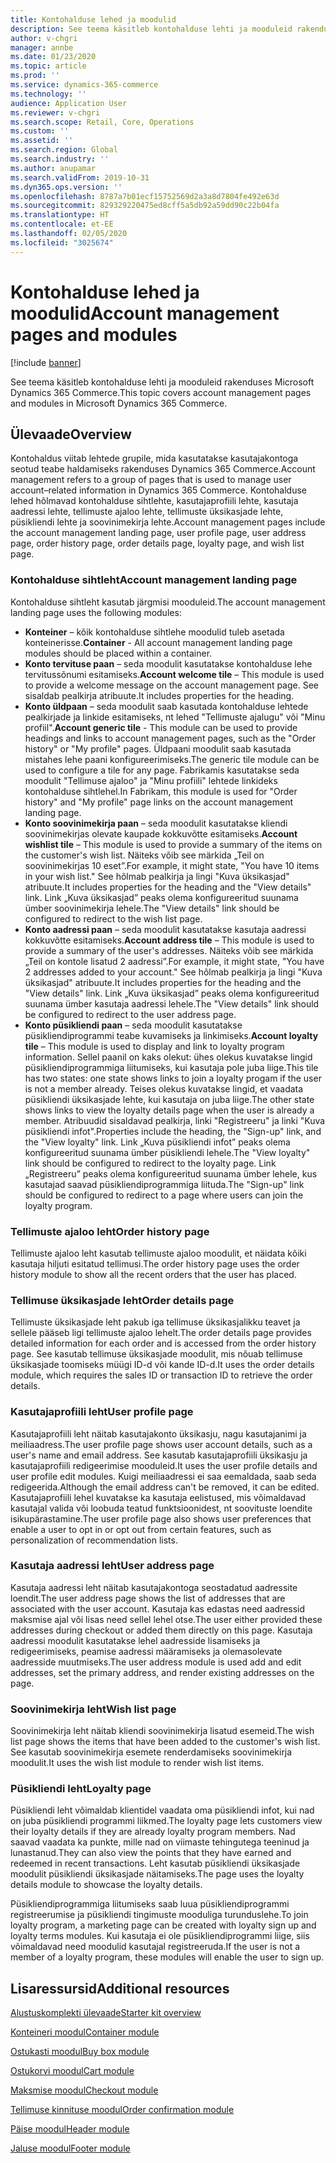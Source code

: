 ```yaml
---
title: Kontohalduse lehed ja moodulid
description: See teema käsitleb kontohalduse lehti ja mooduleid rakenduses Microsoft Dynamics 365 Commerce.
author: v-chgri
manager: annbe
ms.date: 01/23/2020
ms.topic: article
ms.prod: ''
ms.service: dynamics-365-commerce
ms.technology: ''
audience: Application User
ms.reviewer: v-chgri
ms.search.scope: Retail, Core, Operations
ms.custom: ''
ms.assetid: ''
ms.search.region: Global
ms.search.industry: ''
ms.author: anupamar
ms.search.validFrom: 2019-10-31
ms.dyn365.ops.version: ''
ms.openlocfilehash: 8787a7b01ecf15752569d2a3a8d7804fe492e63d
ms.sourcegitcommit: 829329220475ed8cff5a5db92a59dd90c22b04fa
ms.translationtype: HT
ms.contentlocale: et-EE
ms.lasthandoff: 02/05/2020
ms.locfileid: "3025674"
---
```

# <a name="account-management-pages-and-modules"></a><span data-ttu-id="a93fa-103">Kontohalduse lehed ja moodulid</span><span class="sxs-lookup"><span data-stu-id="a93fa-103">Account management pages and modules</span></span>


[!include [banner](includes/banner.md)]

<span data-ttu-id="a93fa-104">See teema käsitleb kontohalduse lehti ja mooduleid rakenduses Microsoft Dynamics 365 Commerce.</span><span class="sxs-lookup"><span data-stu-id="a93fa-104">This topic covers account management pages and modules in Microsoft Dynamics 365 Commerce.</span></span>

## <a name="overview"></a><span data-ttu-id="a93fa-105">Ülevaade</span><span class="sxs-lookup"><span data-stu-id="a93fa-105">Overview</span></span>

<span data-ttu-id="a93fa-106">Kontohaldus viitab lehtede grupile, mida kasutatakse kasutajakontoga seotud teabe haldamiseks rakenduses Dynamics 365 Commerce.</span><span class="sxs-lookup"><span data-stu-id="a93fa-106">Account management refers to a group of pages that is used to manage user account–related information in Dynamics 365 Commerce.</span></span> <span data-ttu-id="a93fa-107">Kontohalduse lehed hõlmavad kontohalduse sihtlehte, kasutajaprofiili lehte, kasutaja aadressi lehte, tellimuste ajaloo lehte, tellimuste üksikasjade lehte, püsikliendi lehte ja soovinimekirja lehte.</span><span class="sxs-lookup"><span data-stu-id="a93fa-107">Account management pages include the account management landing page, user profile page, user address page, order history page, order details page, loyalty page, and wish list page.</span></span>

### <a name="account-management-landing-page"></a><span data-ttu-id="a93fa-108">Kontohalduse sihtleht</span><span class="sxs-lookup"><span data-stu-id="a93fa-108">Account management landing page</span></span>

<span data-ttu-id="a93fa-109">Kontohalduse sihtleht kasutab järgmisi mooduleid.</span><span class="sxs-lookup"><span data-stu-id="a93fa-109">The account management landing page uses the following modules:</span></span>

- <span data-ttu-id="a93fa-110">**Konteiner** – kõik kontohalduse sihtlehe moodulid tuleb asetada konteinerisse.</span><span class="sxs-lookup"><span data-stu-id="a93fa-110">**Container** - All account management landing page modules should be placed within a container.</span></span> 
- <span data-ttu-id="a93fa-111">**Konto tervituse paan** – seda moodulit kasutatakse kontohalduse lehe tervitussõnumi esitamiseks.</span><span class="sxs-lookup"><span data-stu-id="a93fa-111">**Account welcome tile** – This module is used to provide a welcome message on the account management page.</span></span> <span data-ttu-id="a93fa-112">See sisaldab pealkirja atribuute.</span><span class="sxs-lookup"><span data-stu-id="a93fa-112">It includes properties for the heading.</span></span>
- <span data-ttu-id="a93fa-113">**Konto üldpaan** – seda moodulit saab kasutada kontohalduse lehtede pealkirjade ja linkide esitamiseks, nt lehed "Tellimuste ajalugu" või "Minu profiil".</span><span class="sxs-lookup"><span data-stu-id="a93fa-113">**Account generic tile** - This module can be used to provide headings and links to account management pages, such as the "Order history" or "My profile" pages.</span></span> <span data-ttu-id="a93fa-114">Üldpaani moodulit saab kasutada mistahes lehe paani konfigureerimiseks.</span><span class="sxs-lookup"><span data-stu-id="a93fa-114">The generic tile module can be used to configure a tile for any page.</span></span> <span data-ttu-id="a93fa-115">Fabrikamis kasutatakse seda moodulit "Tellimuse ajaloo" ja "Minu profiili" lehtede linkideks kontohalduse sihtlehel.</span><span class="sxs-lookup"><span data-stu-id="a93fa-115">In Fabrikam, this module is used for "Order history" and "My profile" page links on the account management landing page.</span></span>
- <span data-ttu-id="a93fa-116">**Konto soovinimekirja paan** – seda moodulit kasutatakse kliendi soovinimekirjas olevate kaupade kokkuvõtte esitamiseks.</span><span class="sxs-lookup"><span data-stu-id="a93fa-116">**Account wishlist tile** – This module is used to provide a summary of the items on the customer's wish list.</span></span> <span data-ttu-id="a93fa-117">Näiteks võib see märkida „Teil on soovinimekirjas 10 eset”.</span><span class="sxs-lookup"><span data-stu-id="a93fa-117">For example, it might state, "You have 10 items in your wish list."</span></span> <span data-ttu-id="a93fa-118">See hõlmab pealkirja ja lingi "Kuva üksikasjad" atribuute.</span><span class="sxs-lookup"><span data-stu-id="a93fa-118">It includes properties for the heading and the "View details" link.</span></span> <span data-ttu-id="a93fa-119">Link „Kuva üksikasjad” peaks olema konfigureeritud suunama ümber soovinimekirja lehele.</span><span class="sxs-lookup"><span data-stu-id="a93fa-119">The "View details" link should be configured to redirect to the wish list page.</span></span> 
- <span data-ttu-id="a93fa-120">**Konto aadressi paan** – seda moodulit kasutatakse kasutaja aadressi kokkuvõtte esitamiseks.</span><span class="sxs-lookup"><span data-stu-id="a93fa-120">**Account address tile** – This module is used to provide a summary of the user's addresses.</span></span> <span data-ttu-id="a93fa-121">Näiteks võib see märkida „Teil on kontole lisatud 2 aadressi”.</span><span class="sxs-lookup"><span data-stu-id="a93fa-121">For example, it might state, "You have 2 addresses added to your account."</span></span> <span data-ttu-id="a93fa-122">See hõlmab pealkirja ja lingi "Kuva üksikasjad" atribuute.</span><span class="sxs-lookup"><span data-stu-id="a93fa-122">It includes properties for the heading and the "View details" link.</span></span> <span data-ttu-id="a93fa-123">Link „Kuva üksikasjad” peaks olema konfigureeritud suunama ümber kasutaja aadressi lehele.</span><span class="sxs-lookup"><span data-stu-id="a93fa-123">The "View details" link should be configured to redirect to the user address page.</span></span>
- <span data-ttu-id="a93fa-124">**Konto püsikliendi paan** – seda moodulit kasutatakse püsikliendiprogrammi teabe kuvamiseks ja linkimiseks.</span><span class="sxs-lookup"><span data-stu-id="a93fa-124">**Account loyalty tile** – This module is used to display and link to loyalty program information.</span></span> <span data-ttu-id="a93fa-125">Sellel paanil on kaks olekut: ühes olekus kuvatakse lingid püsikliendiprogrammiga liitumiseks, kui kasutaja pole juba liige.</span><span class="sxs-lookup"><span data-stu-id="a93fa-125">This tile has two states: one state shows links to join a loyalty progam if the user is not a member already.</span></span> <span data-ttu-id="a93fa-126">Teises olekus kuvatakse lingid, et vaadata püsikliendi üksikasjade lehte, kui kasutaja on juba liige.</span><span class="sxs-lookup"><span data-stu-id="a93fa-126">The other state shows links to view the loyalty details page when the user is already a member.</span></span> <span data-ttu-id="a93fa-127">Atribuudid sisaldavad pealkirja, linki "Registreeru" ja linki "Kuva püsikliendi infot".</span><span class="sxs-lookup"><span data-stu-id="a93fa-127">Properties include the heading, the "Sign-up" link, and the "View loyalty" link.</span></span> <span data-ttu-id="a93fa-128">Link „Kuva püsikliendi infot” peaks olema konfigureeritud suunama ümber püsikliendi lehele.</span><span class="sxs-lookup"><span data-stu-id="a93fa-128">The "View loyalty" link should be configured to redirect to the loyalty page.</span></span> <span data-ttu-id="a93fa-129">Link „Registreeru” peaks olema konfigureeritud suunama ümber lehele, kus kasutajad saavad püsikliendiprogrammiga liituda.</span><span class="sxs-lookup"><span data-stu-id="a93fa-129">The "Sign-up" link should be configured to redirect to a page where users can join the loyalty program.</span></span> 

### <a name="order-history-page"></a><span data-ttu-id="a93fa-130">Tellimuste ajaloo leht</span><span class="sxs-lookup"><span data-stu-id="a93fa-130">Order history page</span></span>

<span data-ttu-id="a93fa-131">Tellimuste ajaloo leht kasutab tellimuste ajaloo moodulit, et näidata kõiki kasutaja hiljuti esitatud tellimusi.</span><span class="sxs-lookup"><span data-stu-id="a93fa-131">The order history page uses the order history module to show all the recent orders that the user has placed.</span></span>

### <a name="order-details-page"></a><span data-ttu-id="a93fa-132">Tellimuse üksikasjade leht</span><span class="sxs-lookup"><span data-stu-id="a93fa-132">Order details page</span></span>

<span data-ttu-id="a93fa-133">Tellimuste üksikasjade leht pakub iga tellimuse üksikasjalikku teavet ja sellele pääseb ligi tellimuste ajaloo lehelt.</span><span class="sxs-lookup"><span data-stu-id="a93fa-133">The order details page provides detailed information for each order and is accessed from the order history page.</span></span> <span data-ttu-id="a93fa-134">See kasutab tellimuse üksikasjade moodulit, mis nõuab tellimuse üksikasjade toomiseks müügi ID-d või kande ID-d.</span><span class="sxs-lookup"><span data-stu-id="a93fa-134">It uses the order details module, which requires the sales ID or transaction ID to retrieve the order details.</span></span>

### <a name="user-profile-page"></a><span data-ttu-id="a93fa-135">Kasutajaprofiili leht</span><span class="sxs-lookup"><span data-stu-id="a93fa-135">User profile page</span></span>

<span data-ttu-id="a93fa-136">Kasutajaprofiili leht näitab kasutajakonto üksikasju, nagu kasutajanimi ja meiliaadress.</span><span class="sxs-lookup"><span data-stu-id="a93fa-136">The user profile page shows user account details, such as a user's name and email address.</span></span> <span data-ttu-id="a93fa-137">See kasutab kasutajaprofiili üksikasju ja kasutajaprofiili redigeerimise mooduleid.</span><span class="sxs-lookup"><span data-stu-id="a93fa-137">It uses the user profile details and user profile edit modules.</span></span> <span data-ttu-id="a93fa-138">Kuigi meiliaadressi ei saa eemaldada, saab seda redigeerida.</span><span class="sxs-lookup"><span data-stu-id="a93fa-138">Although the email address can't be removed, it can be edited.</span></span> <span data-ttu-id="a93fa-139">Kasutajaprofiili lehel kuvatakse ka kasutaja eelistused, mis võimaldavad kasutajal valida või loobuda teatud funktsioonidest, nt soovituste loendite isikupärastamine.</span><span class="sxs-lookup"><span data-stu-id="a93fa-139">The user profile page also shows user preferences that enable a user to opt in or opt out from certain features, such as personalization of recommendation lists.</span></span> 

### <a name="user-address-page"></a><span data-ttu-id="a93fa-140">Kasutaja aadressi leht</span><span class="sxs-lookup"><span data-stu-id="a93fa-140">User address page</span></span>

<span data-ttu-id="a93fa-141">Kasutaja aadressi leht näitab kasutajakontoga seostadatud aadressite loendit.</span><span class="sxs-lookup"><span data-stu-id="a93fa-141">The user address page shows the list of addresses that are associated with the user account.</span></span> <span data-ttu-id="a93fa-142">Kasutaja kas edastas need aadressid maksmise ajal või lisas need sellel lehel otse.</span><span class="sxs-lookup"><span data-stu-id="a93fa-142">The user either provided these addresses during checkout or added them directly on  this page.</span></span> <span data-ttu-id="a93fa-143">Kasutaja aadressi moodulit kasutatakse lehel aadresside lisamiseks ja redigeerimiseks, peamise aadressi määramiseks ja olemasolevate aadresside muutmiseks.</span><span class="sxs-lookup"><span data-stu-id="a93fa-143">The user address module is used add and edit addresses, set the primary address, and render existing addresses on the page.</span></span>

### <a name="wish-list-page"></a><span data-ttu-id="a93fa-144">Soovinimekirja leht</span><span class="sxs-lookup"><span data-stu-id="a93fa-144">Wish list page</span></span>

<span data-ttu-id="a93fa-145">Soovinimekirja leht näitab kliendi soovinimekirja lisatud esemeid.</span><span class="sxs-lookup"><span data-stu-id="a93fa-145">The wish list page shows the items that have been added to the customer's wish list.</span></span> <span data-ttu-id="a93fa-146">See kasutab soovinimekirja esemete renderdamiseks soovinimekirja moodulit.</span><span class="sxs-lookup"><span data-stu-id="a93fa-146">It uses the wish list module to render wish list items.</span></span>

### <a name="loyalty-page"></a><span data-ttu-id="a93fa-147">Püsikliendi leht</span><span class="sxs-lookup"><span data-stu-id="a93fa-147">Loyalty page</span></span>

<span data-ttu-id="a93fa-148">Püsikliendi leht võimaldab klientidel vaadata oma püsikliendi infot, kui nad on juba püsikliendi programmi liikmed.</span><span class="sxs-lookup"><span data-stu-id="a93fa-148">The loyalty page lets customers view their loyalty details if they are already loyalty program members.</span></span> <span data-ttu-id="a93fa-149">Nad saavad vaadata ka punkte, mille nad on viimaste tehingutega teeninud ja lunastanud.</span><span class="sxs-lookup"><span data-stu-id="a93fa-149">They can also view the points that they have earned and redeemed in recent transactions.</span></span> <span data-ttu-id="a93fa-150">Leht kasutab püsikliendi üksikasjade moodulit püsikliendi üksikasjade näitamiseks.</span><span class="sxs-lookup"><span data-stu-id="a93fa-150">The page uses the loyalty details module to showcase the loyalty details.</span></span> 

<span data-ttu-id="a93fa-151">Püsikliendiprogrammiga liitumiseks saab luua püsikliendiprogrammi registreerumise ja püsikliendi tingimuste mooduliga turunduslehe.</span><span class="sxs-lookup"><span data-stu-id="a93fa-151">To join loyalty program, a marketing page can be created with loyalty sign up and loyalty terms modules.</span></span> <span data-ttu-id="a93fa-152">Kui kasutaja ei ole püsikliendiprogrammi liige, siis võimaldavad need moodulid kasutajal registreeruda.</span><span class="sxs-lookup"><span data-stu-id="a93fa-152">If the user is not a member of a loyalty program, these modules will enable the user to sign up.</span></span>

## <a name="additional-resources"></a><span data-ttu-id="a93fa-153">Lisaressursid</span><span class="sxs-lookup"><span data-stu-id="a93fa-153">Additional resources</span></span>

[<span data-ttu-id="a93fa-154">Alustuskomplekti ülevaade</span><span class="sxs-lookup"><span data-stu-id="a93fa-154">Starter kit overview</span></span>](starter-kit-overview.md)

[<span data-ttu-id="a93fa-155">Konteineri moodul</span><span class="sxs-lookup"><span data-stu-id="a93fa-155">Container module</span></span>](add-container-module.md)

[<span data-ttu-id="a93fa-156">Ostukasti moodul</span><span class="sxs-lookup"><span data-stu-id="a93fa-156">Buy box module</span></span>](add-buy-box.md)

[<span data-ttu-id="a93fa-157">Ostukorvi moodul</span><span class="sxs-lookup"><span data-stu-id="a93fa-157">Cart module</span></span>](add-cart-module.md)

[<span data-ttu-id="a93fa-158">Maksmise moodul</span><span class="sxs-lookup"><span data-stu-id="a93fa-158">Checkout module</span></span>](add-checkout-module.md)

[<span data-ttu-id="a93fa-159">Tellimuse kinnituse moodul</span><span class="sxs-lookup"><span data-stu-id="a93fa-159">Order confirmation module</span></span>](order-confirmation-module.md)

[<span data-ttu-id="a93fa-160">Päise moodul</span><span class="sxs-lookup"><span data-stu-id="a93fa-160">Header module</span></span>](author-header-module.md)

[<span data-ttu-id="a93fa-161">Jaluse moodul</span><span class="sxs-lookup"><span data-stu-id="a93fa-161">Footer module</span></span>](author-footer-module.md)
